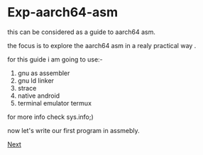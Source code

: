 # Exp-aarch64-asm

this can be considered as a guide to aarch64 asm.

the focus is to explore the aarch64 asm in a realy practical way .

for this guide i am going to use:-

1. gnu as assembler
2. gnu ld linker
3. strace
4. native android 
5. terminal emulator termux

for more info check sys.info;)


now let's write our first program in assmebly.

[Next](https://github.com/blackscythe0/Exp-aarch64-asm/blob/main/code/page1/page1.md)

